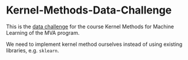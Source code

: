 # Kernel-Methods-Data-Challenge

This is the <a href="https://inclass.kaggle.com/c/kernel-methods-for-machine-learning-data-challenge">data challenge</a> for the course Kernel Methods for Machine Learning of the MVA program. 

We need to implement kernel method ourselves instead of using existing libraries, e.g. `sklearn`.
